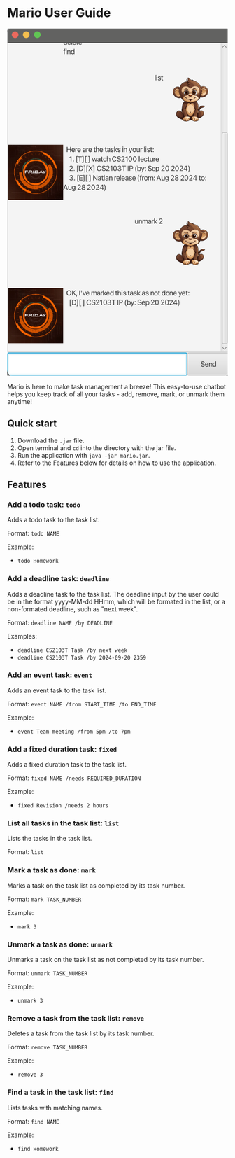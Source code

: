# Mario User Guide
![Pic](Ui.png)

Mario is here to make task management a breeze! This easy-to-use chatbot helps you  keep track of all your tasks - add, remove, mark, or unmark them anytime!

## Quick start
1. Download the ```.jar``` file.
2. Open terminal and ```cd``` into the directory with the jar file.
3. Run the application with ```java -jar mario.jar```.
4. Refer to the Features below for details on how to use the application. 

## Features
### Add a todo task: ```todo```
Adds a todo task to the task list. 

Format: ```todo NAME```

Example: 
- ```todo Homework```

### Add a deadline task: ```deadline```
Adds a deadline task to the task list. The deadline input by the user could be in the format yyyy-MM-dd HHmm, which will be formated in the list, or a non-formated deadline, such as "next week".

Format: ```deadline NAME /by DEADLINE```

Examples: 
- ```deadline CS2103T Task /by next week```
- ```deadline CS2103T Task /by 2024-09-20 2359```

### Add an event task: ```event```
Adds an event task to the task list. 

Format: ```event NAME /from START_TIME /to END_TIME```

Example:
- ```event Team meeting /from 5pm /to 7pm```

### Add a fixed duration task: ```fixed```
Adds a fixed duration task to the task list. 

Format: ```fixed NAME /needs REQUIRED_DURATION```

Example:
- ```fixed Revision /needs 2 hours```

### List all tasks in the task list: ```list```
Lists the tasks in the task list. 

Format: ```list```

### Mark a task as done: ```mark```
Marks a task on the task list as completed by its task number. 

Format: ```mark TASK_NUMBER```

Example:
- ```mark 3```

### Unmark a task as done: ```unmark```
Unmarks a task on the task list as not completed by its task number. 

Format: ```unmark TASK_NUMBER```

Example:
- ```unmark 3```

### Remove a task from the task list: ```remove```
Deletes a task from the task list by its task number. 

Format: ```remove TASK_NUMBER```

Example:
- ```remove 3```

### Find a task in the task list: ```find```
Lists tasks with matching names. 

Format: ```find NAME```

Example:
- ```find Homework```

  
